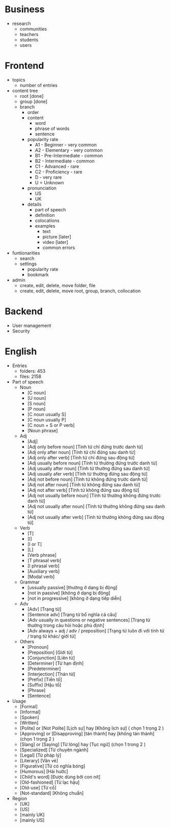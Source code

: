 # Business

-   research
    -   communities
    -   teachers
    -   students
    -   users

# Frontend

-   topics
    -   number of entries
-   content tree
    -   root [done]
    -   group [done]
    -   branch
        -   order <!-- based on popularity rate -->
        -   content
            -   word
            -   phrase of words
            -   sentence
        -   popularity rate <!-- by cambridge -->
            -   A1 - Beginner - very common
            -   A2 - Elementary - very common
            -   B1 - Pre-Intermediate - common
            -   B2 - Intermediate - common
            -   C1 - Advanced - rare
            -   C2 - Proficiency - rare
            -   D - very rare
            -   U = Unknown
        -   pronunciation
            -   US <!-- default -->
            -   UK
        -   details
            -   part of speech
            -   definition
            -   colocations
            -   examples
                -   text
                -   picture [later]
                -   video [later]
                -   common errors
-   funtionarities
    -   search
    -   settings
        -   popularity rate
        -   bookmark
-   admin
    -   create, edit, delete, move folder, file
    -   create, edit, delete, move root, group, branch, collocation

# Backend

-   User management
-   Security

# English

-   Entries
    -   folders: 453 <!-- 83,352 bytes -->
    -   files: 2158
-   Part of speech
    -   Noun
        -   [C noun]
        -   [U noun]
        -   [S noun]
        -   [P noun]
        -   [C noun usually S] <!-- Danh từ thường ở dạng số ít -->
        -   [C noun usually P] <!-- Danh từ thường ở dạng số nhiều -->
        -   [C noun + S or P verb] <!--  Danh từ đếm được + động từ số ít/nhiều -->
        -   [Noun phrase] <!-- Cụm danh từ -->
    -   Adj
        -   [Adj]
        -   [Adj only before noun] [Tính từ chỉ đứng trước danh từ]
        -   [Adj only after noun] [Tính từ chỉ đứng sau danh từ]
        -   [Adj only after verb] [Tính từ chỉ đứng sau động từ]
        -   [Adj usually before noun] [Tính từ thường đứng trước danh từ]
        -   [Adj usually after noun] [Tính từ thường đứng sau danh từ]
        -   [Adj usually afer verb] [Tính từ thường đứng sau động từ]
        -   [Adj not before noun] [Tính từ không đứng trước danh từ]
        -   [Adj not after noun] [Tính từ không đứng sau danh từ]
        -   [Adj not after verb] [Tính từ không đứng sau động từ]
        -   [Adj not usually before noun] [Tính từ thường không đứng trước danh từ]
        -   [Adj not usually after noun] [Tính từ thường không đứng sau danh từ]
        -   [Adj not usually after verb] [Tính từ thường không đứng sau động từ]
    -   Verb
        -   [T]
        -   [I]
        -   [I or T]
        -   [L] <!-- linking verb -->
        -   [Verb phrase]
        -   [T phrasal verb]
        -   [I phrasal verb]
        -   [Auxiliary verb] <!-- Trợ động từ -->
        -   [Modal verb] <!-- Động từ khuyết thiếu -->
    -   Grammar
        -   [ussually passive] [thường ở dạng bị động]
        -   [not in passive] [không ở dạng bị động]
        -   [not in progressive] [không ở dạng tiếp diễn]
    -   Adv
        -   [Adv] [Trạng từ]
        -   [Sentence adv] [Trạng từ bổ nghĩa cả câu]
        -   [Adv usually in questions or negative sentences] [Trạng từ thường trong câu hỏi hoặc phủ định]
        -   [Adv always + adj / adv / preposition] [Trạng từ luôn đi với tính từ / trạng từ khác/ giới từ]
    -   Others
        -   [Pronoun]
        -   [Preposition] [Giới từ]
        -   [Conjunction] [Liên từ]
        -   [Determiner] [Từ hạn định]
        -   [Predeterminer] <!-- Từ chỉ định -->
        -   [Interjection] [Thán từ]
        -   [Prefix] [Tiền tố]
        -   [Suffix] [Hậu tố]
        -   [Phrase]
        -   [Sentence]
-   Usage
    -   [Formal]
    -   [Informal]
    -   [Spoken]
    -   [Written]
    -   [Polite] or [Not Polite] [Lịch sự] hay [Không lịch sự] ( chọn 1 trọng 2 )
    -   [Approving] or [Disapproving] [tán thành] hay [không tán thành] (chọn 1 trọng 2 )
    -   [Slang] or [Saying] [Từ lóng] hay [Tục ngữ] (chọn 1 trong 2 )
    -   [Specialized] [Từ chuyên ngành]
    -   [Legal] [Từ pháp lý]
    -   [Literary] [Văn vẻ]
    -   [Figurative] [Từ có nghĩa bóng]
    -   [Humorous] [Hài hước]
    -   [Child's word] [Được dùng bởi con nít]
    -   [Old-fashioned] [Từ lạc hậu]
    -   [Old-use] [Từ cổ]
    -   [Not-standard] [Không chuẩn]
-   Region
    -   [UK]
    -   [US]
    -   [mainly UK]
    -   [mainly US]
